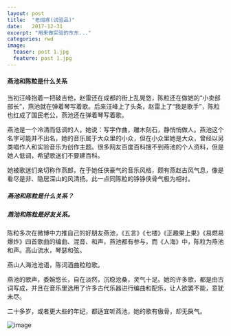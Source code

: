 ```yaml
---
layout: post
title:  "老阔疼(试验品)"
date:   2017-12-31
excerpt: "用来做实验的东东..."
categories: rwd
image:
  teaser: post 1.jpg
  feature: post 1.jpg
---
```


#### 燕池和陈粒是什么关系

当初汪峰抱着一把破吉他，赵雷还在成都的街上乱晃悠，陈粒还在做她的“小卖部部长”，燕池就在弹着琴写着歌。后来汪峰上了头条，赵雷上了“我是歌手”，陈粒也红成了国民老公，燕池还在弹着琴写着歌。

燕池是一个冷清而低调的人，她说：写字作曲，雕木刻石，静悄悄做人。燕池这个名字可能并不出名，她的音乐属于大众里的小众，但在小众里她是大众，曾经以另类唱作人和实验音乐为创作主题。很多网友百度百科搜不到燕池的个人资料，但是她人低调，希望歌迷们不要建百科。

她被歌迷们亲切称作燕郎，在于她任侠豪气的音乐风格，颇有燕赵古风气息，像是看尽是非、隐居深山的风清扬。此一点同陈粒的铮铮侠骨气极为相衬。

##### 燕池和陈粒是什么关系？

##### 燕池和陈粒是好友关系。

陈粒多次在微博中力推自己的好朋友燕池，《五言》《七楼》《正趣果上果》《易燃易爆炸》四首歌曲的编曲、混音、和声，燕池都有参与，而《人海》中，陈粒为燕池和声。高山流水，琴瑟和弦。

燕山人海池池语，陈词酒曲粒粒歌。

燕池的歌声，委婉悠长，自在淡然，沉稳沧桑，灵气十足。她的许多歌，都是由古词写成，并且在音乐里选用了许多古代乐器进行编曲和配乐，让人欲罢不能，意犹未尽。

二十多岁，或者更大些的年纪，都适宜听燕池，她的歌有傲骨，却无戾气。

![image](http://img1.shenchuang.com/2017/0703/1499042079978.jpg)